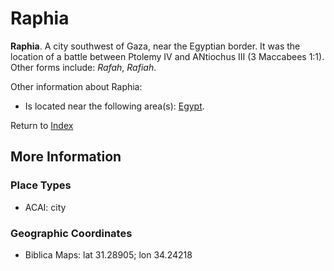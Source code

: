 # Raphia
**Raphia**. 
A city southwest of Gaza, near the Egyptian border. It was the location of a battle between Ptolemy IV and ANtiochus III (3 Maccabees 1:1). 
Other forms include: 
*Rafah*, *Rafiah*. 




Other information about Raphia:


* Is located near the following area(s): 
[Egypt](Egypt.md). 








Return to [Index](00-Index.md)

## More Information

### Place Types

* ACAI: city



### Geographic Coordinates

* Biblica Maps: lat 31.28905; lon 34.24218




